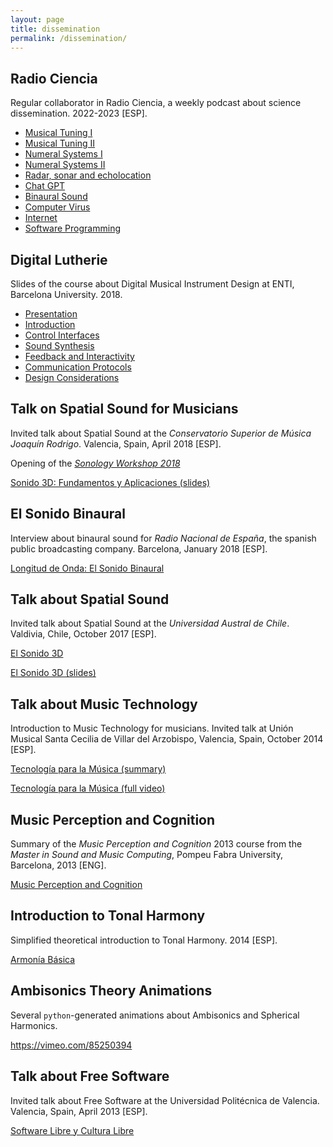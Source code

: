 ```yaml
---
layout: page
title: dissemination
permalink: /dissemination/
--- 
```


## Radio Ciencia

Regular collaborator in Radio Ciencia, a weekly podcast about science dissemination. 2022-2023 [ESP].

- [Musical Tuning I](https://www.ivoox.com/en/afinar-o-desafinar-esa-es-cuestion-i-audios-mp3_rf_92280484_1.html)
- [Musical Tuning II](https://www.ivoox.com/en/afinar-o-desafinar-esa-es-cuestion-ii-audios-mp3_rf_92580970_1.html)
- [Numeral Systems I](https://www.ivoox.com/en/sistemas-numeracion-i-de-palitos-al-audios-mp3_rf_94751619_1.html)
- [Numeral Systems II](https://www.ivoox.com/en/sistemas-numeracion-ii-y-eso-llego-el-audios-mp3_rf_95173358_1.html)
- [Radar, sonar and echolocation](https://www.ivoox.com/en/sonar-radar-ecolocalizacion-audios-mp3_rf_97920608_1.html)
- [Chat GPT](https://www.ivoox.com/chat-gpt-la-tecnologia-lenguaje-natural-audios-mp3_rf_101905265_1.html)
- [Binaural Sound](https://www.ivoox.com/sonido-binaural-mas-alla-del-estereo-audios-mp3_rf_104496758_1.html)
- [Computer Virus](https://www.ivoox.com/virus-informaticos-enemigo-invisible-era-audios-mp3_rf_108247369_1.html)
- [Internet](https://www.ivoox.com/internet-o-telarana-global-audios-mp3_rf_109186641_1.html)
- [Software Programming](https://www.ivoox.com/programacion-informatica-algoritmos-accion-audios-mp3_rf_111190778_1.html)


## Digital Lutherie

Slides of the course about Digital Musical Instrument Design at ENTI, Barcelona University. 2018.

- [Presentation](https://github.com/andresperezlopez/ENTI_Slides/blob/master/Presentation/presentation.pdf)
- [Introduction](https://github.com/andresperezlopez/ENTI_Slides/blob/master/Introduction%20to%20DMI%20Design/introduction.pdf)
- [Control Interfaces](https://github.com/andresperezlopez/ENTI_Slides/blob/master/Control%20Interfaces/control_interfaces.pdf)
- [Sound Synthesis](https://github.com/andresperezlopez/ENTI_Slides/blob/master/Sound%20Synthesis/sound_synthesis.pdf)
- [Feedback and Interactivity](https://github.com/andresperezlopez/ENTI_Slides/blob/master/Feedback%20%26%20Interactivity/feedback_interactivity.pdf)
- [Communication Protocols](https://github.com/andresperezlopez/ENTI_Slides/blob/master/Communication%20Protocols/communication_protocols.pdf)
- [Design Considerations](https://github.com/andresperezlopez/ENTI_Slides/blob/master/Design%20Considerations/design_considerations.pdf)


## Talk on Spatial Sound for Musicians

Invited talk about Spatial Sound at the *Conservatorio Superior de Música Joaquín Rodrigo*. Valencia, Spain, April 2018 [ESP].

Opening of the [*Sonology Workshop 2018*](https://csmvalencia.es/2018/04/20/jornades-de-sonologia-2018-jornadas-de-sonologia-2018/)

[Sonido 3D: Fundamentos y Aplicaciones (slides)](https://andresperezlopez.github.io/csmv.pdf)


## El Sonido Binaural

Interview about binaural sound for *Radio Nacional de España*, the spanish public broadcasting company. Barcelona, January 2018 [ESP].

[Longitud de Onda: El Sonido Binaural](http://www.rtve.es/alacarta/audios/longitud-de-onda/longitud-onda-sonido-binaural-16-01-18/4424419/)


## Talk about Spatial Sound

Invited talk about Spatial Sound at the *Universidad Austral de Chile*. Valdivia, Chile, October 2017 [ESP].

[El Sonido 3D](https://videoteca.uach.cl/videos/video/2519/)

[El Sonido 3D (slides)](https://andresperezlopez.github.io/valdivia.pdf)


## Talk about Music Technology

Introduction to Music Technology for musicians. Invited talk at Unión Musical Santa Cecilia de Villar del Arzobispo, Valencia, Spain, October 2014 [ESP].

[Tecnología para la Música (summary)](https://vimeo.com/110881138)

[Tecnología para la Música (full video)](https://vimeo.com/112113727)



## Music Perception and Cognition

Summary of the *Music Perception and Cognition* 2013 course from the *Master in Sound and Music Computing*, Pompeu Fabra University, Barcelona, 2013 [ENG].

[Music Perception and Cognition](https://andresperezlopez.github.io/Music_perception_and_cognition.pdf)



## Introduction to Tonal Harmony

Simplified theoretical introduction to Tonal Harmony. 2014 [ESP].

[Armonía Básica](https://andresperezlopez.github.io/armoniabasica.pdf)



## Ambisonics Theory Animations

Several `python`-generated animations about Ambisonics and Spherical Harmonics.

<https://vimeo.com/85250394>



## Talk about Free Software

Invited talk about Free Software at the Universidad Politécnica de Valencia. Valencia, Spain, April 2013 [ESP].

[Software Libre y Cultura Libre](https://vimeo.com/66726477)
